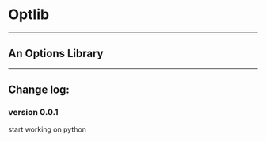 # Optlib
---
An Options Library
---
---

## Change log:

### version 0.0.1

start working on python
